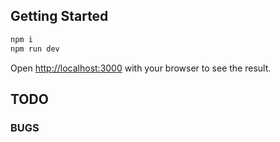 ## Getting Started

```bash
npm i
npm run dev
```

Open [http://localhost:3000](http://localhost:3000) with your browser to see the result.

## TODO


### BUGS
